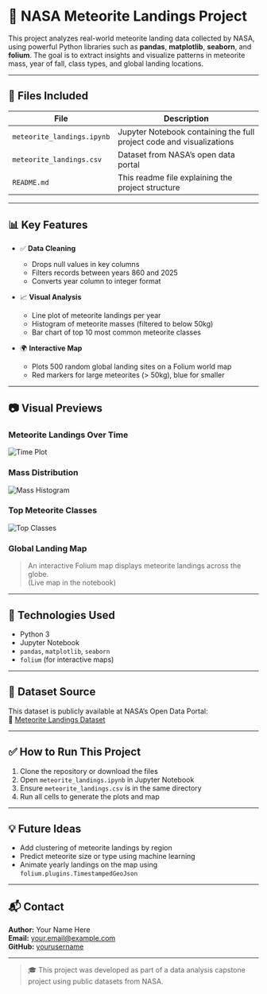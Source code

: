 # 🚀 NASA Meteorite Landings Project

This project analyzes real-world meteorite landing data collected by NASA, using powerful Python libraries such as **pandas**, **matplotlib**, **seaborn**, and **folium**. The goal is to extract insights and visualize patterns in meteorite mass, year of fall, class types, and global landing locations.

---

## 📁 Files Included

| File | Description |
|------|-------------|
| `meteorite_landings.ipynb` | Jupyter Notebook containing the full project code and visualizations |
| `meteorite_landings.csv` | Dataset from NASA’s open data portal |
| `README.md` | This readme file explaining the project structure |

---

## 📊 Key Features

- ✅ **Data Cleaning**  
  - Drops null values in key columns
  - Filters records between years 860 and 2025  
  - Converts year column to integer format

- 📈 **Visual Analysis**  
  - Line plot of meteorite landings per year  
  - Histogram of meteorite masses (filtered to below 50kg)  
  - Bar chart of top 10 most common meteorite classes

- 🌍 **Interactive Map**  
  - Plots 500 random global landing sites on a Folium world map  
  - Red markers for large meteorites (> 50kg), blue for smaller

---

## 📷 Visual Previews

### Meteorite Landings Over Time  
![Time Plot](https://via.placeholder.com/800x400.png?text=Meteorite+Landings+Over+Time)

### Mass Distribution  
![Mass Histogram](https://via.placeholder.com/800x400.png?text=Mass+Distribution+Under+50kg)

### Top Meteorite Classes  
![Top Classes](https://via.placeholder.com/800x400.png?text=Top+10+Meteorite+Classes)

### Global Landing Map  
> An interactive Folium map displays meteorite landings across the globe.  
> (Live map in the notebook)

---

## 🧪 Technologies Used

- Python 3
- Jupyter Notebook
- `pandas`, `matplotlib`, `seaborn`
- `folium` (for interactive maps)

---

## 📌 Dataset Source

This dataset is publicly available at NASA’s Open Data Portal:  
🔗 [Meteorite Landings Dataset](https://data.nasa.gov/Space-Science/Meteorite-Landings/gh4g-9sfh)

---

## ✅ How to Run This Project

1. Clone the repository or download the files
2. Open `meteorite_landings.ipynb` in Jupyter Notebook
3. Ensure `meteorite_landings.csv` is in the same directory
4. Run all cells to generate the plots and map

---

## 💡 Future Ideas

- Add clustering of meteorite landings by region
- Predict meteorite size or type using machine learning
- Animate yearly landings on the map using `folium.plugins.TimestampedGeoJson`

---

## 📬 Contact

**Author:** Your Name Here  
**Email:** your.email@example.com  
**GitHub:** [yourusername](https://github.com/yourusername)

---

> 🎓 This project was developed as part of a data analysis capstone project using public datasets from NASA.
